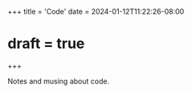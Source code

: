 +++
title = 'Code'
date = 2024-01-12T11:22:26-08:00
# draft = true

+++

Notes and musing about code.